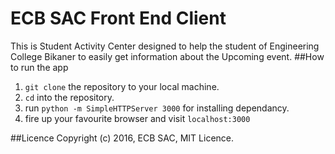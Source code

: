 # ECB SAC Front End Client
This is Student Activity Center designed to help the student of Engineering College Bikaner to easily get information about the Upcoming event.
##How to run the app
1. `git clone` the repository to your local machine.
2. `cd` into the repository.
3. run `python -m SimpleHTTPServer 3000` for installing dependancy.
4. fire up your favourite browser and visit `localhost:3000`

##Licence
Copyright (c) 2016, ECB SAC, MIT Licence.
